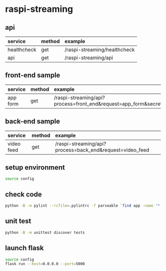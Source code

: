 # raspi-streaming

## api

| service     | method | example                      |
| :---------- | :----- | :--------------------------- |
| healthcheck | get    | /raspi-streaming/healthcheck |
| api         | get    | /raspi-streaming/api         |

## front-end sample

| service  | method | example                                                                         |
| :------- | :----- | :------------------------------------------------------------------------------ |
| app form | get    | /raspi-streaming/api?process=front_end&request=app_form&secret_key=M7XvWE9fSFg3 |

## back-end sample

| service    | method | example                                                  |
| :--------- | :----- | :------------------------------------------------------- |
| video feed | get    | /raspi-streaming/api?process=back_end&request=video_feed |

## setup environment

```command_line.sh
source config
```

## check code

```command_line.sh
python -B -m pylint --rcfile=.pylintrc -f parseable `find app -name "*.py" -not -path "app/tests"`
```

## unit test

```command_line.sh
python -B -m unittest discover tests
```

## launch flask

```command_line.sh
source config
flask run --host=0.0.0.0 --port=5000
```
